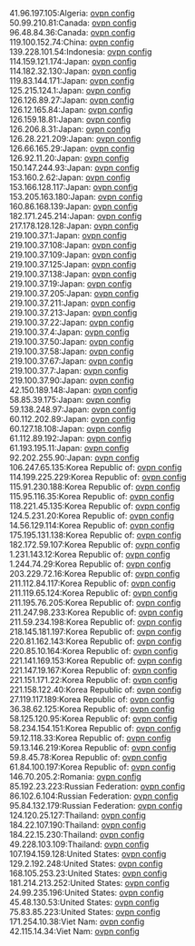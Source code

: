 41.96.197.105:Algeria: [ovpn config](vpn/41_96_197_105.ovpn)  
50.99.210.81:Canada: [ovpn config](vpn/50_99_210_81.ovpn)  
96.48.84.36:Canada: [ovpn config](vpn/96_48_84_36.ovpn)  
119.100.152.74:China: [ovpn config](vpn/119_100_152_74.ovpn)  
139.228.101.54:Indonesia: [ovpn config](vpn/139_228_101_54.ovpn)  
114.159.121.174:Japan: [ovpn config](vpn/114_159_121_174.ovpn)  
114.182.32.130:Japan: [ovpn config](vpn/114_182_32_130.ovpn)  
119.83.144.171:Japan: [ovpn config](vpn/119_83_144_171.ovpn)  
125.215.124.1:Japan: [ovpn config](vpn/125_215_124_1.ovpn)  
126.126.89.27:Japan: [ovpn config](vpn/126_126_89_27.ovpn)  
126.12.165.84:Japan: [ovpn config](vpn/126_12_165_84.ovpn)  
126.159.18.81:Japan: [ovpn config](vpn/126_159_18_81.ovpn)  
126.206.8.31:Japan: [ovpn config](vpn/126_206_8_31.ovpn)  
126.28.221.209:Japan: [ovpn config](vpn/126_28_221_209.ovpn)  
126.66.165.29:Japan: [ovpn config](vpn/126_66_165_29.ovpn)  
126.92.11.20:Japan: [ovpn config](vpn/126_92_11_20.ovpn)  
150.147.244.93:Japan: [ovpn config](vpn/150_147_244_93.ovpn)  
153.160.2.62:Japan: [ovpn config](vpn/153_160_2_62.ovpn)  
153.166.128.117:Japan: [ovpn config](vpn/153_166_128_117.ovpn)  
153.205.163.180:Japan: [ovpn config](vpn/153_205_163_180.ovpn)  
160.86.168.139:Japan: [ovpn config](vpn/160_86_168_139.ovpn)  
182.171.245.214:Japan: [ovpn config](vpn/182_171_245_214.ovpn)  
217.178.128.128:Japan: [ovpn config](vpn/217_178_128_128.ovpn)  
219.100.37.1:Japan: [ovpn config](vpn/219_100_37_1.ovpn)  
219.100.37.108:Japan: [ovpn config](vpn/219_100_37_108.ovpn)  
219.100.37.109:Japan: [ovpn config](vpn/219_100_37_109.ovpn)  
219.100.37.125:Japan: [ovpn config](vpn/219_100_37_125.ovpn)  
219.100.37.138:Japan: [ovpn config](vpn/219_100_37_138.ovpn)  
219.100.37.19:Japan: [ovpn config](vpn/219_100_37_19.ovpn)  
219.100.37.205:Japan: [ovpn config](vpn/219_100_37_205.ovpn)  
219.100.37.211:Japan: [ovpn config](vpn/219_100_37_211.ovpn)  
219.100.37.213:Japan: [ovpn config](vpn/219_100_37_213.ovpn)  
219.100.37.22:Japan: [ovpn config](vpn/219_100_37_22.ovpn)  
219.100.37.4:Japan: [ovpn config](vpn/219_100_37_4.ovpn)  
219.100.37.50:Japan: [ovpn config](vpn/219_100_37_50.ovpn)  
219.100.37.58:Japan: [ovpn config](vpn/219_100_37_58.ovpn)  
219.100.37.67:Japan: [ovpn config](vpn/219_100_37_67.ovpn)  
219.100.37.7:Japan: [ovpn config](vpn/219_100_37_7.ovpn)  
219.100.37.90:Japan: [ovpn config](vpn/219_100_37_90.ovpn)  
42.150.189.148:Japan: [ovpn config](vpn/42_150_189_148.ovpn)  
58.85.39.175:Japan: [ovpn config](vpn/58_85_39_175.ovpn)  
59.138.248.97:Japan: [ovpn config](vpn/59_138_248_97.ovpn)  
60.112.202.89:Japan: [ovpn config](vpn/60_112_202_89.ovpn)  
60.127.18.108:Japan: [ovpn config](vpn/60_127_18_108.ovpn)  
61.112.89.192:Japan: [ovpn config](vpn/61_112_89_192.ovpn)  
61.193.195.11:Japan: [ovpn config](vpn/61_193_195_11.ovpn)  
92.202.255.90:Japan: [ovpn config](vpn/92_202_255_90.ovpn)  
106.247.65.135:Korea Republic of: [ovpn config](vpn/106_247_65_135.ovpn)  
114.199.225.229:Korea Republic of: [ovpn config](vpn/114_199_225_229.ovpn)  
115.91.230.188:Korea Republic of: [ovpn config](vpn/115_91_230_188.ovpn)  
115.95.116.35:Korea Republic of: [ovpn config](vpn/115_95_116_35.ovpn)  
118.221.45.135:Korea Republic of: [ovpn config](vpn/118_221_45_135.ovpn)  
124.5.231.20:Korea Republic of: [ovpn config](vpn/124_5_231_20.ovpn)  
14.56.129.114:Korea Republic of: [ovpn config](vpn/14_56_129_114.ovpn)  
175.195.131.138:Korea Republic of: [ovpn config](vpn/175_195_131_138.ovpn)  
182.172.59.107:Korea Republic of: [ovpn config](vpn/182_172_59_107.ovpn)  
1.231.143.12:Korea Republic of: [ovpn config](vpn/1_231_143_12.ovpn)  
1.244.74.29:Korea Republic of: [ovpn config](vpn/1_244_74_29.ovpn)  
203.229.72.16:Korea Republic of: [ovpn config](vpn/203_229_72_16.ovpn)  
211.112.84.117:Korea Republic of: [ovpn config](vpn/211_112_84_117.ovpn)  
211.119.65.124:Korea Republic of: [ovpn config](vpn/211_119_65_124.ovpn)  
211.195.76.205:Korea Republic of: [ovpn config](vpn/211_195_76_205.ovpn)  
211.247.98.233:Korea Republic of: [ovpn config](vpn/211_247_98_233.ovpn)  
211.59.234.198:Korea Republic of: [ovpn config](vpn/211_59_234_198.ovpn)  
218.145.181.197:Korea Republic of: [ovpn config](vpn/218_145_181_197.ovpn)  
220.81.162.143:Korea Republic of: [ovpn config](vpn/220_81_162_143.ovpn)  
220.85.10.164:Korea Republic of: [ovpn config](vpn/220_85_10_164.ovpn)  
221.141.169.153:Korea Republic of: [ovpn config](vpn/221_141_169_153.ovpn)  
221.147.19.167:Korea Republic of: [ovpn config](vpn/221_147_19_167.ovpn)  
221.151.171.22:Korea Republic of: [ovpn config](vpn/221_151_171_22.ovpn)  
221.158.122.40:Korea Republic of: [ovpn config](vpn/221_158_122_40.ovpn)  
27.119.117.189:Korea Republic of: [ovpn config](vpn/27_119_117_189.ovpn)  
36.38.62.125:Korea Republic of: [ovpn config](vpn/36_38_62_125.ovpn)  
58.125.120.95:Korea Republic of: [ovpn config](vpn/58_125_120_95.ovpn)  
58.234.154.151:Korea Republic of: [ovpn config](vpn/58_234_154_151.ovpn)  
59.12.118.33:Korea Republic of: [ovpn config](vpn/59_12_118_33.ovpn)  
59.13.146.219:Korea Republic of: [ovpn config](vpn/59_13_146_219.ovpn)  
59.8.45.78:Korea Republic of: [ovpn config](vpn/59_8_45_78.ovpn)  
61.84.100.197:Korea Republic of: [ovpn config](vpn/61_84_100_197.ovpn)  
146.70.205.2:Romania: [ovpn config](vpn/146_70_205_2.ovpn)  
85.192.23.223:Russian Federation: [ovpn config](vpn/85_192_23_223.ovpn)  
86.102.6.104:Russian Federation: [ovpn config](vpn/86_102_6_104.ovpn)  
95.84.132.179:Russian Federation: [ovpn config](vpn/95_84_132_179.ovpn)  
124.120.25.127:Thailand: [ovpn config](vpn/124_120_25_127.ovpn)  
184.22.107.190:Thailand: [ovpn config](vpn/184_22_107_190.ovpn)  
184.22.15.230:Thailand: [ovpn config](vpn/184_22_15_230.ovpn)  
49.228.103.109:Thailand: [ovpn config](vpn/49_228_103_109.ovpn)  
107.194.159.128:United States: [ovpn config](vpn/107_194_159_128.ovpn)  
129.2.192.248:United States: [ovpn config](vpn/129_2_192_248.ovpn)  
168.105.253.23:United States: [ovpn config](vpn/168_105_253_23.ovpn)  
181.214.213.252:United States: [ovpn config](vpn/181_214_213_252.ovpn)  
24.99.235.196:United States: [ovpn config](vpn/24_99_235_196.ovpn)  
45.48.130.53:United States: [ovpn config](vpn/45_48_130_53.ovpn)  
75.83.85.223:United States: [ovpn config](vpn/75_83_85_223.ovpn)  
171.254.10.38:Viet Nam: [ovpn config](vpn/171_254_10_38.ovpn)  
42.115.14.34:Viet Nam: [ovpn config](vpn/42_115_14_34.ovpn)  
